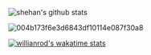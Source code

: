

![shehan's github stats](https://github-readme-stats.vercel.app/api?username=shehan82&show_icons=true&theme=dracula)       



![004b173f6e3d6843df10114e087f30a8](https://user-images.githubusercontent.com/55059232/97798712-889dc580-1c4e-11eb-93c3-42a57d717799.gif) 


[![willianrod's wakatime stats](https://github-readme-stats.vercel.app/api/wakatime?username=shehan82)](https://github.com/anuraghazra/github-readme-stats)



 
  
  <!--START_SECTION:waka-->
<!--END_SECTION:waka-->









